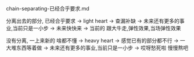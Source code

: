 
chain-separating-已经合乎要求.md

分离出去的部分, 已经合乎要求 -> light heart -> 查漏补缺 -> 未来还有更多的事业,当前只是一小步 -> 未来快快来 -> 当前的 跟大牛走,弹性效果,当场弹性效果

没有分离, 一上来新的 啥都不懂 -> heavy heart -> 感觉已有的部分都不行 -> 一大堆东西等着做 -> 未来还有更多的事业,当前只是一小步 -> 哎呀愁死啦 慢慢熬吧

